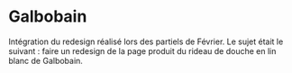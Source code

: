 # Galbobain
Intégration du redesign réalisé lors des partiels de Février. Le sujet était le suivant : faire un redesign de la page produit du rideau de douche en lin blanc de Galbobain.
